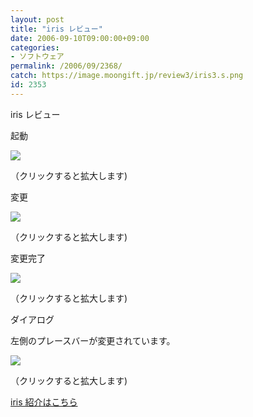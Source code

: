 ```yaml
---
layout: post
title: "iris レビュー"
date: 2006-09-10T09:00:00+09:00
categories:
- ソフトウェア
permalink: /2006/09/2368/
catch: https://image.moongift.jp/review3/iris3.s.png
id: 2353
---
```

iris レビュー  
<!--more-->

起動

  

[![](https://image.moongift.jp/review3/iris1.s.png)](https://image.moongift.jp/review3/iris1.png)  
  
（クリックすると拡大します)

  

変更

  

[![](https://image.moongift.jp/review3/iris2.s.png)](https://image.moongift.jp/review3/iris2.png)  
  
（クリックすると拡大します)

  

変更完了

  

[![](https://image.moongift.jp/review3/iris3.s.png)](https://image.moongift.jp/review3/iris3.png)  
  
（クリックすると拡大します)

  

ダイアログ

  

左側のプレースバーが変更されています。

  

[![](https://image.moongift.jp/review3/iris4.s.png)](https://image.moongift.jp/review3/iris4.png)  
  
（クリックすると拡大します)

  

[iris 紹介はこちら](http://fw.moongift.jp/intro/i-2367.html)

